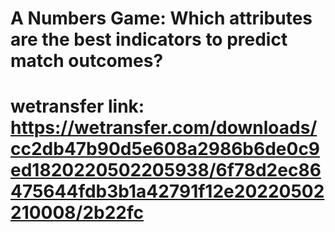 # A Numbers Game: Which attributes are the best indicators to predict match outcomes?
# wetransfer link: https://wetransfer.com/downloads/cc2db47b90d5e608a2986b6de0c9ed1820220502205938/6f78d2ec86475644fdb3b1a42791f12e20220502210008/2b22fc
